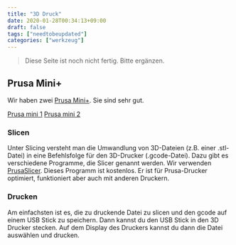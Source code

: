 ```yaml
---
title: "3D Druck"
date: 2020-01-28T00:34:13+09:00
draft: false
tags: ["needtobeupdated"]
categories: ["werkzeug"]
---
```


> Diese Seite ist noch nicht fertig. Bitte ergänzen.

## Prusa Mini+
Wir haben zwei [Prusa Mini+](https://www.prusa3d.com/de/kategorie/original-prusa-mini/). Sie sind sehr gut.

[Prusa mini 1](https://ausleihe.chaostreff-flensburg.de/items/1)
[Prusa mini 2](https://ausleihe.chaostreff-flensburg.de/items/2)


### Slicen
Unter Slicing versteht man die Umwandlung von 3D-Dateien (z.B. einer .stl-Datei) in eine Befehlsfolge für den 3D-Drucker (.gcode-Datei). Dazu gibt es verschiedene Programme, die Slicer genannt werden. Wir verwenden [PrusaSlicer](https://www.prusa3d.com/de/page/prusaslicer_424/). Dieses Programm ist kostenlos. Er ist für Prusa-Drucker optimiert, funktioniert aber auch mit anderen Druckern.

### Drucken
Am einfachsten ist es, die zu druckende Datei zu slicen und den gcode auf einem USB Stick zu speichern. Dann kannst du den USB Stick in den 3D Drucker stecken. Auf dem Display des Druckers kannst du dann die Datei auswählen und drucken.